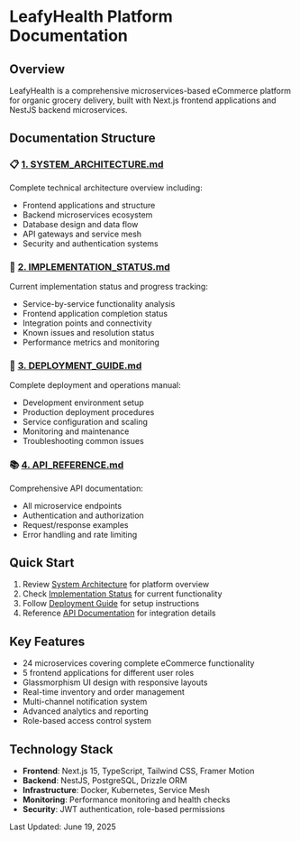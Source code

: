 # LeafyHealth Platform Documentation

## Overview
LeafyHealth is a comprehensive microservices-based eCommerce platform for organic grocery delivery, built with Next.js frontend applications and NestJS backend microservices.

## Documentation Structure

### 📋 [1. SYSTEM_ARCHITECTURE.md](./SYSTEM_ARCHITECTURE.md)
Complete technical architecture overview including:
- Frontend applications and structure
- Backend microservices ecosystem
- Database design and data flow
- API gateways and service mesh
- Security and authentication systems

### 🚀 [2. IMPLEMENTATION_STATUS.md](./IMPLEMENTATION_STATUS.md)
Current implementation status and progress tracking:
- Service-by-service functionality analysis
- Frontend application completion status
- Integration points and connectivity
- Known issues and resolution status
- Performance metrics and monitoring

### 📖 [3. DEPLOYMENT_GUIDE.md](./DEPLOYMENT_GUIDE.md)
Complete deployment and operations manual:
- Development environment setup
- Production deployment procedures
- Service configuration and scaling
- Monitoring and maintenance
- Troubleshooting common issues

### 📚 [4. API_REFERENCE.md](./API_REFERENCE.md)
Comprehensive API documentation:
- All microservice endpoints
- Authentication and authorization
- Request/response examples
- Error handling and rate limiting

## Quick Start
1. Review [System Architecture](./SYSTEM_ARCHITECTURE.md) for platform overview
2. Check [Implementation Status](./IMPLEMENTATION_STATUS.md) for current functionality
3. Follow [Deployment Guide](./DEPLOYMENT_GUIDE.md) for setup instructions
4. Reference [API Documentation](./API_REFERENCE.md) for integration details

## Key Features
- 24 microservices covering complete eCommerce functionality
- 5 frontend applications for different user roles
- Glassmorphism UI design with responsive layouts
- Real-time inventory and order management
- Multi-channel notification system
- Advanced analytics and reporting
- Role-based access control system

## Technology Stack
- **Frontend**: Next.js 15, TypeScript, Tailwind CSS, Framer Motion
- **Backend**: NestJS, PostgreSQL, Drizzle ORM
- **Infrastructure**: Docker, Kubernetes, Service Mesh
- **Monitoring**: Performance monitoring and health checks
- **Security**: JWT authentication, role-based permissions

Last Updated: June 19, 2025